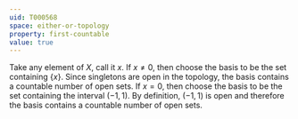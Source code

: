 ```yaml
---
uid: T000568
space: either-or-topology
property: first-countable
value: true
---
```

Take any element of $X$, call it $x$. If $x \neq 0$, then choose the basis to be the set containing $\{x\}$. Since singletons are open in the topology, the basis contains a countable number of open sets. If $x = 0$, then choose the basis to be the set containing the interval $(-1,1)$. By definition, $(-1,1)$ is open and therefore the basis contains a countable number of open sets.

